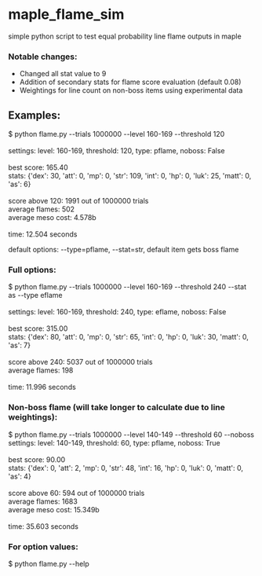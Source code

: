 # maple_flame_sim
simple python script to test equal probability line flame outputs in maple
### Notable changes:
- Changed all stat value to 9
- Addition of secondary stats for flame score evaluation (default 0.08)
- Weightings for line count on non-boss items using experimental data

## Examples:

$ python flame.py --trials 1000000 --level 160-169 --threshold 120\
\
settings: level: 160-169, threshold: 120, type: pflame, noboss: False\
\
best score: 165.40\
stats: {'dex': 30, 'att': 0, 'mp': 0, 'str': 109, 'int': 0, 'hp': 0, 'luk': 25, 'matt': 0, 'as': 6}\
\
score above 120: 1991 out of 1000000 trials\
average flames: 502\
average meso cost: 4.578b\
\
time: 12.504 seconds

default options: --type=pflame, --stat=str, default item gets boss flame

### Full options:

$ python flame.py --trials 1000000 --level 160-169 --threshold 240 --stat as --type eflame\
\
settings: level: 160-169, threshold: 240, type: eflame, noboss: False\
\
best score: 315.00\
stats: {'dex': 80, 'att': 0, 'mp': 0, 'str': 65, 'int': 0, 'hp': 0, 'luk': 30, 'matt': 0, 'as': 7}\
\
score above 240: 5037 out of 1000000 trials\
average flames: 198\
\
time: 11.996 seconds

### Non-boss flame (will take longer to calculate due to line weightings):
$ python flame.py --trials 1000000 --level 140-149 --threshold 60 --noboss\
settings: level: 140-149, threshold: 60, type: pflame, noboss: True\
\
best score: 90.00\
stats: {'dex': 0, 'att': 2, 'mp': 0, 'str': 48, 'int': 16, 'hp': 0, 'luk': 0, 'matt': 0, 'as': 4}\
\
score above 60: 594 out of 1000000 trials\
average flames: 1683\
average meso cost: 15.349b\
\
time: 35.603 seconds

### For option values:
$ python flame.py  --help
